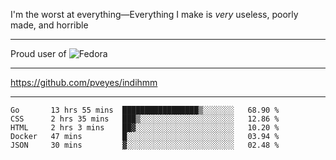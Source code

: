 I'm the worst at everything—Everything I make is *very* useless, poorly made, and horrible

___
Proud user of ![Fedora](https://img.shields.io/badge/-Fedora-blue?style=flat-square&logo=fedora)

___
https://github.com/pveyes/indihmm

___
<!--START_SECTION:waka-->
```text
Go       13 hrs 55 mins  █████████████████▒░░░░░░░   68.90 % 
CSS      2 hrs 35 mins   ███▒░░░░░░░░░░░░░░░░░░░░░   12.86 % 
HTML     2 hrs 3 mins    ██▓░░░░░░░░░░░░░░░░░░░░░░   10.20 % 
Docker   47 mins         █░░░░░░░░░░░░░░░░░░░░░░░░   03.94 % 
JSON     30 mins         ▓░░░░░░░░░░░░░░░░░░░░░░░░   02.48 % 
```
<!--END_SECTION:waka-->
